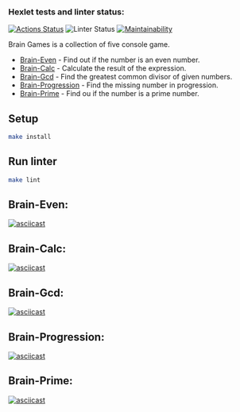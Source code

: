 ### Hexlet tests and linter status:

[![Actions Status](https://github.com/BuyanauskasAA/frontend-project-lvl1/workflows/hexlet-check/badge.svg)](https://github.com/BuyanauskasAA/frontend-project-lvl1/actions)
![Linter Status](https://github.com/BuyanauskasAA/frontend-project-lvl1/workflows/linter/badge.svg)
[![Maintainability](https://api.codeclimate.com/v1/badges/b0e7c1016d5e3efe3394/maintainability)](https://codeclimate.com/github/BuyanauskasAA/frontend-project-lvl1/maintainability)

Brain Games is a collection of five console game.
- [Brain-Even](#brain-even) - Find out if the number is an even number.
- [Brain-Calc](#brain-calc) - Calculate the result of the expression.
- [Brain-Gcd](#brain-gcd) - Find the greatest common divisor of given numbers.
- [Brain-Progression](brain-progression) - Find the missing number in progression.
- [Brain-Prime](#brain-prime) - Find ou if the number is a prime number.

## Setup

```sh
make install
```

## Run linter

```sh
make lint
```

## Brain-Even:
[![asciicast](https://asciinema.org/a/iYEjYmmoeN68YbmxVlc2zWjCY.svg)](https://asciinema.org/a/iYEjYmmoeN68YbmxVlc2zWjCY)

## Brain-Calc:
[![asciicast](https://asciinema.org/a/wRsqOHAozQEc1kd1MsCdRP7JL.svg)](https://asciinema.org/a/wRsqOHAozQEc1kd1MsCdRP7JL)

## Brain-Gcd:
[![asciicast](https://asciinema.org/a/9Adel8XbxDdZOda8UZQNXJLSr.svg)](https://asciinema.org/a/9Adel8XbxDdZOda8UZQNXJLSr)

## Brain-Progression:
[![asciicast](https://asciinema.org/a/RICDsAjLR9z1qpx7AtapnAc7u.svg)](https://asciinema.org/a/RICDsAjLR9z1qpx7AtapnAc7u)

## Brain-Prime:
[![asciicast](https://asciinema.org/a/vDspMm61fPCv3ZKDZuiSZnfAv.svg)](https://asciinema.org/a/vDspMm61fPCv3ZKDZuiSZnfAv)
